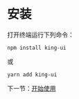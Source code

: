 # 安装
打开终端运行下列命令：
```angular2html
npm install king-ui
```
或
```angular2html
yarn add king-ui
```

下一节：[开始使用](#/doc/get-started)
